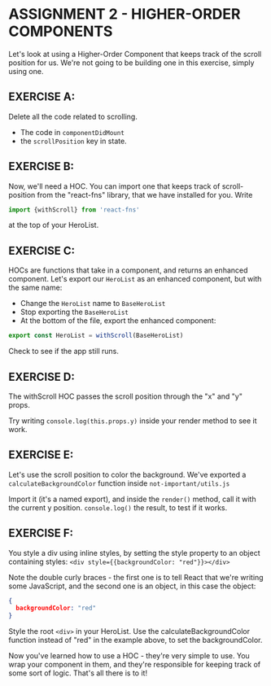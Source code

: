 # ASSIGNMENT 2 - HIGHER-ORDER COMPONENTS

Let's look at using a Higher-Order Component that keeps track of the scroll position for us.
We're not going to be building one in this exercise, simply using one.

## EXERCISE A:
Delete all the code related to scrolling.
- The code in `componentDidMount`
- the `scrollPosition` key in state.

## EXERCISE B:
Now, we'll need a HOC.
You can import one that keeps track of scroll-position from the "react-fns" library, that
we have installed for you.
Write
```js
import {withScroll} from 'react-fns'
```
at the top of your HeroList.

## EXERCISE C:
HOCs are functions that take in a component, and returns an enhanced component.
Let's export our `HeroList` as an enhanced component, but with the same name:
- Change the `HeroList` name to `BaseHeroList`
- Stop exporting the `BaseHeroList`
- At the bottom of the file, export the enhanced component:
```js
export const HeroList = withScroll(BaseHeroList)
```

Check to see if the app still runs.

## EXERCISE D:
The withScroll HOC passes the scroll position through the "x" and "y" props.

Try writing `console.log(this.props.y)` inside your render method to see it work.

## EXERCISE E:
Let's use the scroll position to color the background.
We've exported a `calculateBackgroundColor` function inside `not-important/utils.js`

Import it (it's a named export), and inside the `render()` method, call it with the current y position.
`console.log()` the result, to test if it works.

## EXERCISE F:
You style a div using inline styles, by setting the style property to an object
containing styles:
`<div style={{backgroundColor: "red"}}></div>`

Note the double curly braces - the first one is to tell React that we're writing some JavaScript, and the second
one is an object, in this case the object:
```json
{
  backgroundColor: "red"
}
```

Style the root `<div>` in your HeroList.
Use the calculateBackgroundColor function instead of "red" in the example above, to set the backgroundColor.

Now you've learned how to use a HOC - they're very simple to use. You wrap your component in them, and they're responsible
for keeping track of some sort of logic. That's all there is to it!
